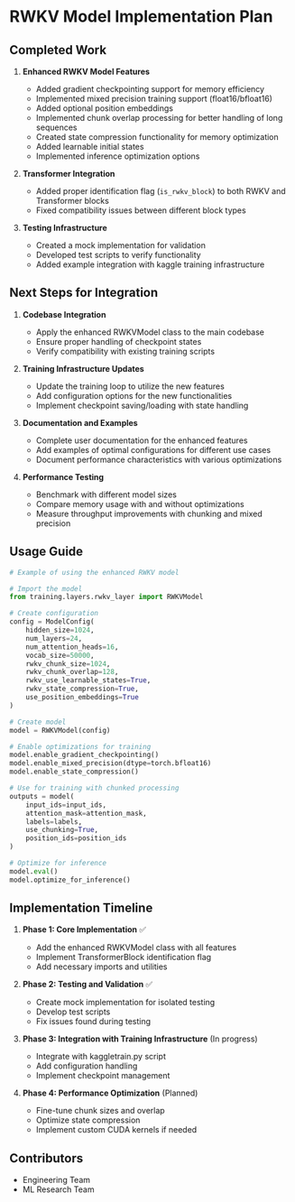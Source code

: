 # RWKV Model Implementation Plan

## Completed Work

1. **Enhanced RWKV Model Features**
   - Added gradient checkpointing support for memory efficiency
   - Implemented mixed precision training support (float16/bfloat16)
   - Added optional position embeddings
   - Implemented chunk overlap processing for better handling of long sequences
   - Created state compression functionality for memory optimization
   - Added learnable initial states
   - Implemented inference optimization options

2. **Transformer Integration**
   - Added proper identification flag (`is_rwkv_block`) to both RWKV and Transformer blocks
   - Fixed compatibility issues between different block types

3. **Testing Infrastructure**
   - Created a mock implementation for validation
   - Developed test scripts to verify functionality
   - Added example integration with kaggle training infrastructure

## Next Steps for Integration

1. **Codebase Integration**
   - Apply the enhanced RWKVModel class to the main codebase
   - Ensure proper handling of checkpoint states
   - Verify compatibility with existing training scripts

2. **Training Infrastructure Updates**
   - Update the training loop to utilize the new features
   - Add configuration options for the new functionalities
   - Implement checkpoint saving/loading with state handling

3. **Documentation and Examples**
   - Complete user documentation for the enhanced features
   - Add examples of optimal configurations for different use cases
   - Document performance characteristics with various optimizations

4. **Performance Testing**
   - Benchmark with different model sizes
   - Compare memory usage with and without optimizations
   - Measure throughput improvements with chunking and mixed precision

## Usage Guide

```python
# Example of using the enhanced RWKV model

# Import the model
from training.layers.rwkv_layer import RWKVModel

# Create configuration
config = ModelConfig(
    hidden_size=1024,
    num_layers=24,
    num_attention_heads=16,
    vocab_size=50000,
    rwkv_chunk_size=1024,
    rwkv_chunk_overlap=128,
    rwkv_use_learnable_states=True,
    rwkv_state_compression=True,
    use_position_embeddings=True
)

# Create model
model = RWKVModel(config)

# Enable optimizations for training
model.enable_gradient_checkpointing()
model.enable_mixed_precision(dtype=torch.bfloat16)
model.enable_state_compression()

# Use for training with chunked processing
outputs = model(
    input_ids=input_ids,
    attention_mask=attention_mask,
    labels=labels,
    use_chunking=True,
    position_ids=position_ids
)

# Optimize for inference
model.eval()
model.optimize_for_inference()
```

## Implementation Timeline

1. **Phase 1: Core Implementation** ✅
   - Add the enhanced RWKVModel class with all features
   - Implement TransformerBlock identification flag
   - Add necessary imports and utilities

2. **Phase 2: Testing and Validation** ✅
   - Create mock implementation for isolated testing
   - Develop test scripts
   - Fix issues found during testing

3. **Phase 3: Integration with Training Infrastructure** (In progress)
   - Integrate with kaggletrain.py script
   - Add configuration handling
   - Implement checkpoint management

4. **Phase 4: Performance Optimization** (Planned)
   - Fine-tune chunk sizes and overlap
   - Optimize state compression
   - Implement custom CUDA kernels if needed

## Contributors

- Engineering Team
- ML Research Team 